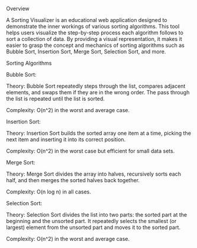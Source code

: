 Overview

A Sorting Visualizer is an educational web application designed to demonstrate the inner workings of various sorting algorithms.
This tool helps users visualize the step-by-step process each algorithm follows to sort a collection of data. By providing a visual representation,
it makes it easier to grasp the concept and mechanics of sorting algorithms such as Bubble Sort, Insertion Sort, Merge Sort, Selection Sort, and more.

Sorting Algorithms

Bubble Sort:

Theory: Bubble Sort repeatedly steps through the list, compares adjacent elements, and swaps them if they are in the wrong order. The pass through the list is repeated until the list is sorted.

Complexity: O(n^2) in the worst and average case.

Insertion Sort:

Theory: Insertion Sort builds the sorted array one item at a time, picking the next item and inserting it into its correct position.

Complexity: O(n^2) in the worst case but efficient for small data sets.

Merge Sort:

Theory: Merge Sort divides the array into halves, recursively sorts each half, and then merges the sorted halves back together.

Complexity: O(n log n) in all cases.

Selection Sort:

Theory: Selection Sort divides the list into two parts: the sorted part at the beginning and the unsorted part.
It repeatedly selects the smallest (or largest) element from the unsorted part and moves it to the sorted part.

Complexity: O(n^2) in the worst and average case.
